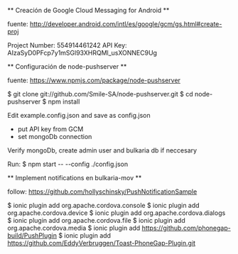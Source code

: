 ** Creación de Google Cloud Messaging for Android **

fuente: http://developer.android.com/intl/es/google/gcm/gs.html#create-proj

Project Number: 554914461242
API Key: AIzaSyD0PFcp7y1mSGl93XHRQMl_usXONNEC9Ug

** Configuración de node-pushserver **

fuente: https://www.npmjs.com/package/node-pushserver

$ git clone git://github.com/Smile-SA/node-pushserver.git
$ cd node-pushserver
$ npm install

Edit example.config.json and save as config.json
- put API key from GCM
- set mongoDb connection

Verify mongoDb, create admin user and bulkaria db if neccesary

Run:
$ npm start -- --config ./config.json

** Implement notifications en bulkaria-mov **

follow: https://github.com/hollyschinsky/PushNotificationSample

$ ionic plugin add org.apache.cordova.console
$ ionic plugin add org.apache.cordova.device
$ ionic plugin add org.apache.cordova.dialogs    
$ ionic plugin add org.apache.cordova.file
$ ionic plugin add org.apache.cordova.media
$ ionic plugin add https://github.com/phonegap-build/PushPlugin
$ ionic plugin add https://github.com/EddyVerbruggen/Toast-PhoneGap-Plugin.git